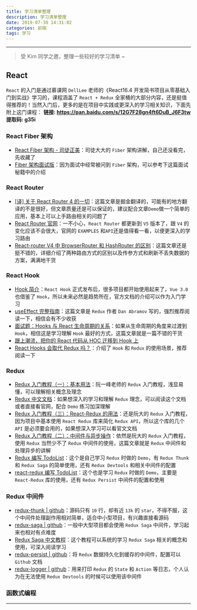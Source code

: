 ```yaml
---
title: 学习清单整理
description: 学习清单整理
date: 2019-07-30 14:31:02
categories: 前端
tags: 学习
---
```


---

> 受 Kim 同学之邀，整理一些较好的学习清单 ~

## React

`React` 的入门是通过慕课网 `DellLee` 老师的《React16.4 开发简书项目从零基础入门到实战》学习的，课程涵盖了 `React + Redux` 全家桶的大部分内容，还是挺值得推荐的！当然入门后，更多的是在项目中实践或更深入的学习相关知识，下面先附上这门课程：
**链接: https://pan.baidu.com/s/12G7F28gn4ft6DuB_J6F3tw 提取码: g35i**

### React Fiber 架构

- [React Fiber 架构 - 司徒正美](https://zhuanlan.zhihu.com/p/37095662)：司徒大大的 `Fiber` 架构讲解，自己还没看完，先收藏了
- [Fiber 架构面试版](https://juejin.im/post/5c92f499f265da612647b754#heading-3)：因为面试中经常被问到 `Fiber` 架构，可以参考下这篇面试秘籍中的介绍

### React Router

- [[译] 关于 React Router 4 的一切](https://juejin.im/post/5995a2506fb9a0249975a1a4)：这篇文章是掘金翻译的，可能有的地方翻译的不是很好，但文章质量还是可以保证的，建议配合文章`Demo`做一个简单的应用，基本上可以上手路由相关的问题了
- [React Router 官网](https://reacttraining.com/react-router/web/guides/quick-start)：一不小心，`React Router` 都更新到 `V5` 版本了，跟 `V4` 的变化应该不会很大，官网的 `EXAMPLES` 和`API`还是值得看一看，以便更深入的学习路由
- [React-router V4 中 BrowserRouter 和 HashRouter 的区别](http://zhangdajia.com/2018/11/30/React-router-v4%E4%B8%ADBrowserRouter%E5%92%8CHashRouter%E7%9A%84%E5%8C%BA%E5%88%AB/)：这篇文章还是挺不错的，详细介绍了两种路由方式的区别以及传参方式和刷新不丢失数据的方案，满满地干货

### React Hook

- [Hook 简介](https://zh-hans.reactjs.org/docs/hooks-intro.html)：`React Hook` 正式发布后，很多项目都开始使用起来了，`Vue 3.0` 也借鉴了 `Hook`，所以未来必然是趋势所在，官方文档的介绍可以作为入门学习
- [useEffect 完整指南](https://overreacted.io/zh-hans/a-complete-guide-to-useeffect/)：这篇文章是 `Redux` 作者 `Dan Abramov` 写的，强烈推荐阅读一下，相信会有不少收获
- [面试题：Hooks 与 React 生命周期的关系](https://juejin.im/post/5d3db4da518825016f644561)：如果从生命周期的角度来过渡到 `Hook`，相信这是学习理解 `Hook` 最好的方式，这篇文章就是一篇不错的干货
- [跟上潮流，把你的 React 代码从 HOC 迁移到 Hook 上](https://mp.weixin.qq.com/s/St3HMkxUY71rzP7OmQN2Mg)
- [React Hooks 会取代 Redux 吗？](https://mp.weixin.qq.com/s/iCNnloJggKx9itucLNecUw)：介绍了 `Hook` 和 `Redux` 的使用场景，推荐阅读一下

### Redux

- [Redux 入门教程（一）：基本用法](http://www.ruanyifeng.com/blog/2016/09/redux_tutorial_part_one_basic_usages.html)：阮一峰老师的 `Redux` 入门教程，浅显易懂，可以理解相关概念及理念
- [Redux 中文文档](https://www.redux.org.cn/)：如果想深入的学习和理解 `Redux` 理念，可以阅读这个文档或者直接看官网，配合 `Demo` 练习加深理解
- [Redux 入门教程（三）：React-Redux 的用法](http://www.ruanyifeng.com/blog/2016/09/redux_tutorial_part_three_react-redux.html)：还是阮大的 `Redux` 入门教程，因为项目中基本使用 `React Redux` 库来简化 `Redux API`，所以这个库的几个 `API` 是必须要会用的，如果想深入学习可以看官文文档
- [Redux 入门教程（二）：中间件与异步操作](http://www.ruanyifeng.com/blog/2016/09/redux_tutorial_part_two_async_operations.html)：依然是阮大的 `Redux` 入门教程，使用 `Redux` 当然少不了 `Redux` 中间件的使用，这篇文章就是 `Redux` 中间件和处理异步的讲解
- [Redux 编写 TodoList](https://codesandbox.io/s/z3v1qzkwo3?fontsize=14)：这个是自己学习 `Redux` 时做的 `Demo`，有 `Redux Thunk` 和 `Redux Saga` 的简单使用，还有 `Redux Devtools` 和相关中间件的配置
- [react-redux 编写 TodoList](https://codesandbox.io/s/1oyj7n10r7?fontsize=14)：这个也是学习 `Redux` 时做的 `Demo`，主要是 `React-Redux` 库的使用，还有 `Redux Persist` 中间件的配置和使用

### Redux 中间件

- [redux-thunk | github](https://github.com/reduxjs/redux-thunk)：源码只有 `10` 行，却有近 `13k` 的 `star`，不得不服，这个中间件处理副作用相对简单，适合中小型项目，有兴趣直接看源码
- [redux-saga | github](https://github.com/redux-saga/redux-saga)：一般中大型项目都会使用 `Redux Saga` 中间件，学习起来也相对有点难度
- [Redux Saga 中文教程](https://redux-saga-in-chinese.js.org/docs/introduction/BeginnerTutorial.html)：这个教程可以系统的学习 `Redux Saga` 相关的概念和使用，可深入阅读学习
- [redux-persist | github](https://github.com/rt2zz/redux-persist)：将 `Redux` 数据持久化到缓存的中间件，配置可以 `Github` 文档
- [redux-logger | github](https://github.com/LogRocket/redux-logger)：用来打印 `Redux` 的 `State` 和 `Action` 等日志，个人认为在无法使用 `Redux Devtools` 的时候可以使用该中间件

### 函数式编程

---
